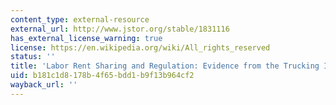 ```yaml
---
content_type: external-resource
external_url: http://www.jstor.org/stable/1831116
has_external_license_warning: true
license: https://en.wikipedia.org/wiki/All_rights_reserved
status: ''
title: 'Labor Rent Sharing and Regulation: Evidence from the Trucking Industry'
uid: b181c1d8-178b-4f65-bdd1-b9f13b964cf2
wayback_url: ''
---
```

